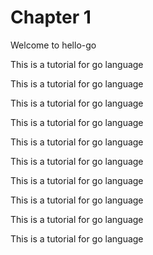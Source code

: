 # Chapter 1
Welcome to hello-go

This is a tutorial for go language  

This is a tutorial for go language  


This is a tutorial for go language  

This is a tutorial for go language  


This is a tutorial for go language  

This is a tutorial for go language  


This is a tutorial for go language  

This is a tutorial for go language  


This is a tutorial for go language  

This is a tutorial for go language  

